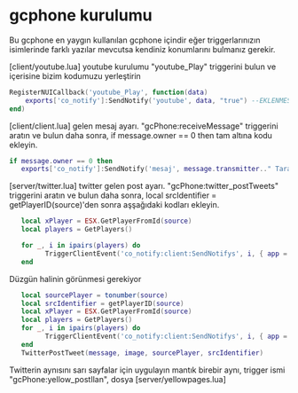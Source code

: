 # gcphone kurulumu 

Bu gcphone en yaygın kullanılan gcphone içindir eğer triggerlarınızın isimlerinde farklı yazılar mevcutsa kendiniz konumlarını bulmanız gerekir.
 
[client/youtube.lua] youtube kurulumu
"youtube_Play" triggerini bulun ve içerisine bizim kodumuzu yerleştirin
```lua
RegisterNUICallback('youtube_Play', function(data)
    exports['co_notify']:SendNotify('youtube', data, "true") --EKLENMESİ GEREKEN KOD!
end)
```

[client/client.lua] gelen mesaj ayarı.
"gcPhone:receiveMessage" triggerini aratın ve bulun daha sonra,  if message.owner == 0 then tam altına kodu ekleyin.
 ```lua
 if message.owner == 0 then
    exports['co_notify']:SendNotify('mesaj', message.transmitter.." Tarafından gelen mesaj.", message.message) --EKLENMESİ GEREKEN KOD!
```



[server/twitter.lua] twitter gelen post ayarı.
"gcPhone:twitter_postTweets" triggerini aratın ve bulun daha sonra, local srcIdentifier = getPlayerID(source)'den sonra aşşağıdaki kodları ekleyin.
 ```lua
	local xPlayer = ESX.GetPlayerFromId(source)
	local players = GetPlayers()

    for _, i in ipairs(players) do
	      TriggerClientEvent('co_notify:client:SendNotifys', i, { app = "twitter" , title = "@"..xPlayer.getName(), content = message , source = i })
	end
```
Düzgün halinin görünmesi gerekiyor
 ```lua
    local sourcePlayer = tonumber(source)
    local srcIdentifier = getPlayerID(source)
    local xPlayer = ESX.GetPlayerFromId(source)
    local players = GetPlayers()
    for _, i in ipairs(players) do
	      TriggerClientEvent('co_notify:client:SendNotifys', i, { app = "twitter" , title = "@"..xPlayer.getName(), content = message , source = i })
	end
    TwitterPostTweet(message, image, sourcePlayer, srcIdentifier)
```


Twitterin aynısını sarı sayfalar için uygulayın mantık birebir aynı, trigger ismi "gcPhone:yellow_postIlan", dosya [server/yellowpages.lua]

